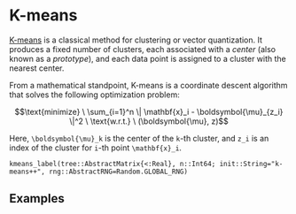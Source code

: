 # K-means

[K-means](http://en.wikipedia.org/wiki/K_means) is a classical method for
clustering or vector quantization. It produces a fixed number of clusters,
each associated with a *center* (also known as a *prototype*), and each data
point is assigned to a cluster with the nearest center.

From a mathematical standpoint, K-means is a coordinate descent
algorithm that solves the following optimization problem:
```math
\text{minimize} \ \sum_{i=1}^n \| \mathbf{x}_i - \boldsymbol{\mu}_{z_i} \|^2 \ \text{w.r.t.} \ (\boldsymbol{\mu}, z)
```
Here, ``\boldsymbol{\mu}_k`` is the center of the ``k``-th cluster, and
``z_i`` is an index of the cluster for ``i``-th point ``\mathbf{x}_i``.

```@docs
kmeans_label(tree::AbstractMatrix{<:Real}, n::Int64; init::String="k-means++", rng::AbstractRNG=Random.GLOBAL_RNG)
```

## Examples

```@example
```